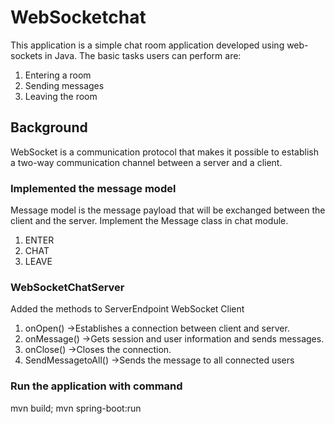 # WebSocketchat
This application is a simple chat room application developed using web-sockets in Java. The basic tasks users can perform are:

1. Entering a room
2. Sending messages
3. Leaving the room

## Background
WebSocket is a communication protocol that makes it possible to establish a two-way communication channel between a
server and a client.


### Implemented the message model
Message model is the message payload that will be exchanged between the client and the server. Implement the Message
class in chat module.
1. ENTER
2. CHAT
3. LEAVE

### WebSocketChatServer 
Added the methods to ServerEndpoint WebSocket Client
1. onOpen() ->Establishes a connection between client and server.
2. onMessage() ->Gets session and user information and sends messages.
3. onClose() ->Closes the connection.
4. SendMessagetoAll() ->Sends the message to all connected users


### Run the application with command
mvn build; 
mvn spring-boot:run


